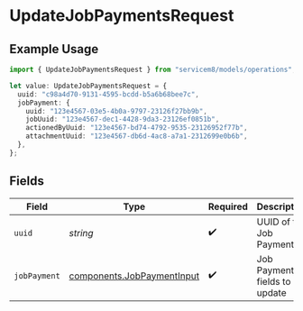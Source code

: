 # UpdateJobPaymentsRequest

## Example Usage

```typescript
import { UpdateJobPaymentsRequest } from "servicem8/models/operations";

let value: UpdateJobPaymentsRequest = {
  uuid: "c98a4d70-9131-4595-bcdd-b5a6b68bee7c",
  jobPayment: {
    uuid: "123e4567-03e5-4b0a-9797-23126f27bb9b",
    jobUuid: "123e4567-dec1-4428-9da3-23126ef0851b",
    actionedByUuid: "123e4567-bd74-4792-9535-23126952f77b",
    attachmentUuid: "123e4567-db6d-4ac8-a7a1-2312699e0b6b",
  },
};
```

## Fields

| Field                                                                    | Type                                                                     | Required                                                                 | Description                                                              |
| ------------------------------------------------------------------------ | ------------------------------------------------------------------------ | ------------------------------------------------------------------------ | ------------------------------------------------------------------------ |
| `uuid`                                                                   | *string*                                                                 | :heavy_check_mark:                                                       | UUID of the Job Payment                                                  |
| `jobPayment`                                                             | [components.JobPaymentInput](../../models/components/jobpaymentinput.md) | :heavy_check_mark:                                                       | Job Payment fields to update                                             |